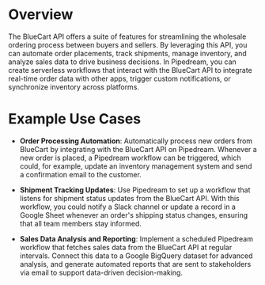 # Overview

The BlueCart API offers a suite of features for streamlining the wholesale ordering process between buyers and sellers. By leveraging this API, you can automate order placements, track shipments, manage inventory, and analyze sales data to drive business decisions. In Pipedream, you can create serverless workflows that interact with the BlueCart API to integrate real-time order data with other apps, trigger custom notifications, or synchronize inventory across platforms.

# Example Use Cases

- **Order Processing Automation**: Automatically process new orders from BlueCart by integrating with the BlueCart API on Pipedream. Whenever a new order is placed, a Pipedream workflow can be triggered, which could, for example, update an inventory management system and send a confirmation email to the customer.

- **Shipment Tracking Updates**: Use Pipedream to set up a workflow that listens for shipment status updates from the BlueCart API. With this workflow, you could notify a Slack channel or update a record in a Google Sheet whenever an order's shipping status changes, ensuring that all team members stay informed.

- **Sales Data Analysis and Reporting**: Implement a scheduled Pipedream workflow that fetches sales data from the BlueCart API at regular intervals. Connect this data to a Google BigQuery dataset for advanced analysis, and generate automated reports that are sent to stakeholders via email to support data-driven decision-making.
